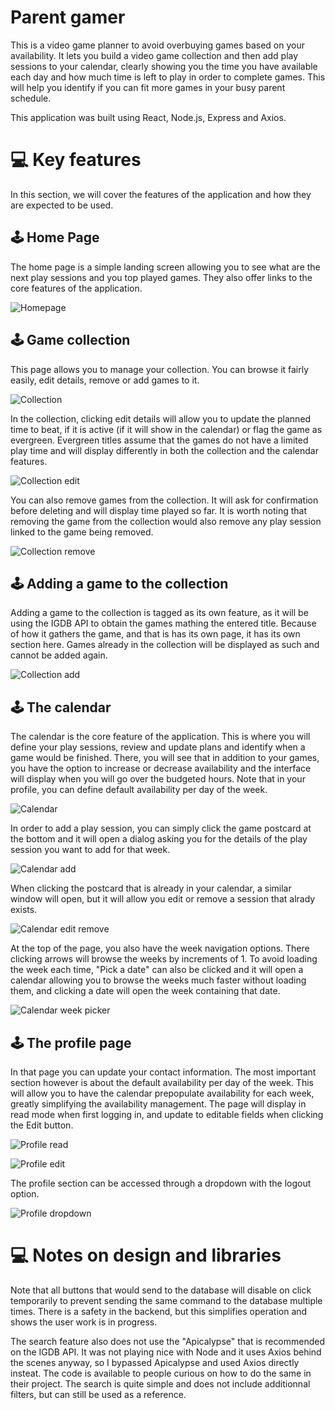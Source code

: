 # Parent gamer

This is a video game planner to avoid overbuying games based on your availability. It lets you build a video game collection and then add play sessions to your calendar, clearly showing you the time you have available each day and how much time is left to play in order to complete games. This will help you identify if you can fit more games in your busy parent schedule.

This application was built using React, Node.js, Express and Axios.

# 💻 Key features

In this section, we will cover the features of the application and how they are expected to be used.

## 🕹️ Home Page

The home page is a simple landing screen allowing you to see what are the next play sessions and you top played games. They also offer links to the core features of the application.

![Homepage](./screenshots/homepage.png)

## 🕹️ Game collection

This page allows you to manage your collection. You can browse it fairly easily, edit details, remove or add games to it.

![Collection](./screenshots/collection.png)

In the collection, clicking edit details will allow you to update the planned time to beat, if it is active (if it will show in the calendar) or flag the game as evergreen. Evergreen titles assume that the games do not have a limited play time and will display differently in both the collection and the calendar features.

![Collection edit](./screenshots/editGameInCollection.png)

You can also remove games from the collection. It will ask for confirmation before deleting and will display time played so far. It is worth noting that removing the game from the collection would also remove any play session linked to the game being removed.

![Collection remove](./screenshots/removeFromCollection.png)

## 🕹️ Adding a game to the collection

Adding a game to the collection is tagged as its own feature, as it will be using the IGDB API to obtain the games mathing the entered title. Because of how it gathers the game, and that is has its own page, it has its own section here. Games already in the collection will be displayed as such and cannot be added again.

![Collection add](./screenshots/addToCollection.png)

## 🕹️ The calendar

The calendar is the core feature of the application. This is where you will define your play sessions, review and update plans and identify when a game would be finished. There, you will see that in addition to your games, you have the option to increase or decrease availability and the interface will display when you will go over the budgeted hours. Note that in your profile, you can define default availability per day of the week.

![Calendar](./screenshots/calendarMain.png)

In order to add a play session, you can simply click the game postcard at the bottom and it will open a dialog asking you for the details of the play session you want to add for that week.

![Calendar add](./screenshots/addSession.png)

When clicking the postcard that is already in your calendar, a similar window will open, but it will allow you edit or remove a session that alrady exists.

![Calendar edit remove](./screenshots/editRemoveSession.png)

At the top of the page, you also have the week navigation options. There clicking arrows will browse the weeks by increments of 1. To avoid loading the week each time, "Pick a date" can also be clicked and it will open a calendar allowing you to browse the weeks much faster without loading them, and clicking a date will open the week containing that date.

![Calendar week picker](./screenshots/weekPicker.png)

## 🕹️ The profile page

In that page you can update your contact information. The most important section however is about the default availability per day of the week. This will allow you to have the calendar prepopulate availability for each week, greatly simplifying the availability management. The page will display in read mode when first logging in, and update to editable fields when clicking the Edit button.

![Profile read](./screenshots/profileRead.png)

![Profile edit](./screenshots/profileEdit.png)

The profile section can be accessed through a dropdown with the logout option.

![Profile dropdown](./screenshots/profileDropDown.png)

# 💻 Notes on design and libraries

Note that all buttons that would send to the database will disable on click temporarily to prevent sending the same command to the database multiple times. There is a safety in the backend, but this simplifies operation and shows the user work is in progress.

The search feature also does not use the "Apicalypse" that is recommended on the IGDB API. It was not playing nice with Node and it uses Axios behind the scenes anyway, so I bypassed Apicalypse and used Axios directly insteat. The code is available to people curious on how to do the same in their project. The search is quite simple and does not include additionnal filters, but can still be used as a reference.
